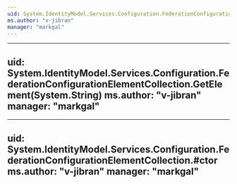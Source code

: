 ```yaml
---
uid: System.IdentityModel.Services.Configuration.FederationConfigurationElementCollection
ms.author: "v-jibran"
manager: "markgal"
---
```


---
uid: System.IdentityModel.Services.Configuration.FederationConfigurationElementCollection.GetElement(System.String)
ms.author: "v-jibran"
manager: "markgal"
---

---
uid: System.IdentityModel.Services.Configuration.FederationConfigurationElementCollection.#ctor
ms.author: "v-jibran"
manager: "markgal"
---
